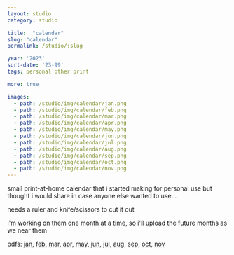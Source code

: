 ```yaml
---
layout: studio
category: studio

title:  "calendar"
slug: "calendar"
permalink: /studio/:slug

year: '2023'
sort-date: '23-99'
tags: personal other print

more: true

images:
  - path: /studio/img/calendar/jan.png
  - path: /studio/img/calendar/feb.png
  - path: /studio/img/calendar/mar.png
  - path: /studio/img/calendar/apr.png
  - path: /studio/img/calendar/may.png
  - path: /studio/img/calendar/jun.png
  - path: /studio/img/calendar/jul.png
  - path: /studio/img/calendar/aug.png
  - path: /studio/img/calendar/sep.png
  - path: /studio/img/calendar/oct.png
  - path: /studio/img/calendar/nov.png
---
```


<p>small print-at-home calendar that i started making for personal use but thought i would share in case anyone else wanted to use...</p>
<p>needs a ruler and knife/scissors to cut it out</p>
<p>i'm working on them one month at a time, so i'll upload the future months as we near them</p>
<p>pdfs: 
  <a target="_blank" href="/studio/img/calendar/jan.pdf">jan</a>, 
  <a target="_blank" href="/studio/img/calendar/feb.pdf">feb</a>, 
  <a target="_blank" href="/studio/img/calendar/mar.pdf">mar</a>,
  <a target="_blank" href="/studio/img/calendar/apr.pdf">apr</a>,
  <a target="_blank" href="/studio/img/calendar/may.pdf">may</a>,
  <a target="_blank" href="/studio/img/calendar/jun.pdf">jun</a>,
  <a target="_blank" href="/studio/img/calendar/jul.pdf">jul</a>,
  <a target="_blank" href="/studio/img/calendar/aug.pdf">aug</a>,
  <a target="_blank" href="/studio/img/calendar/sep.pdf">sep</a>,
  <a target="_blank" href="/studio/img/calendar/oct.pdf">oct</a>,
  <a target="_blank" href="/studio/img/calendar/nov.pdf">nov</a>
</p>
